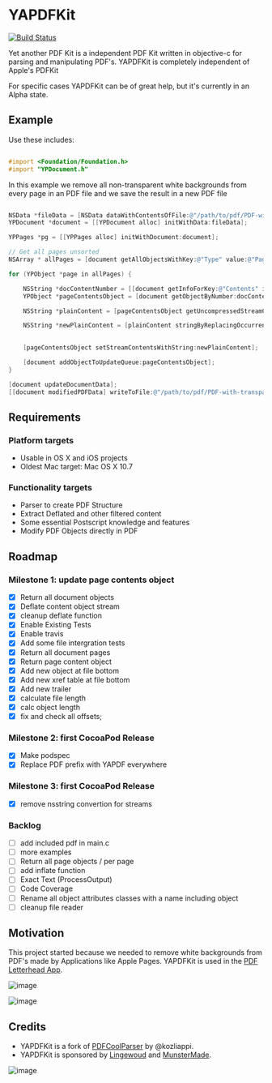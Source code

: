 #  YAPDFKit

[![Build
Status](https://travis-ci.org/mipmip/YAPDFKit.svg?branch=master)](https://travis-ci.org/mipmip/YAPDFKit)

Yet another PDF Kit is a independent PDF Kit written in objective-c for
parsing and manipulating PDF's. YAPDFKit is completely independent of Apple's PDFKit

For specific cases YAPDFKit can be of great help, but it's currently in an Alpha state.

## Example

Use these includes:

```objective-c

#import <Foundation/Foundation.h>
#import "YPDocument.h"
```

In this example we remove all non-transparent white backgrounds from every page in an 
PDF file and we save the result in a new PDF file

```objective-c

NSData *fileData = [NSData dataWithContentsOfFile:@"/path/to/pdf/PDF-with-non-transparent-background.pdf"];
YPDocument *document = [[YPDocument alloc] initWithData:fileData];

YPPages *pg = [[YPPages alloc] initWithDocument:document];

// Get all pages unsorted
NSArray * allPages = [document getAllObjectsWithKey:@"Type" value:@"Page"];

for (YPObject *page in allPages) {

    NSString *docContentNumber = [[document getInfoForKey:@"Contents" inObject:[page getObjectNumber]] getReferenceNumber];
    YPObject *pageContentsObject = [document getObjectByNumber:docContentNumber];

    NSString *plainContent = [pageContentsObject getUncompressedStreamContents];

    NSString *newPlainContent = [plainContent stringByReplacingOccurrencesOfString:@"0 0 595 842 re W n /Cs1 cs 1 1 1 sc"
                                                                        withString:@"0 0 000 000 re W n /Cs1 cs 1 1 1 sc"];

    [pageContentsObject setStreamContentsWithString:newPlainContent];

    [document addObjectToUpdateQueue:pageContentsObject];
}

[document updateDocumentData];
[[document modifiedPDFData] writeToFile:@"/path/to/pdf/PDF-with-transparent-background.pdf" atomically:YES];
```

## Requirements

### Platform targets

- Usable in OS X and iOS projects
- Oldest Mac target: Mac OS X 10.7

### Functionality targets

- Parser to create PDF Structure
- Extract Deflated and other filtered content
- Some essential Postscript knowledge and features
- Modify PDF Objects directly in PDF

## Roadmap

### Milestone 1: update page contents object

- [x] Return all document objects
- [x] Deflate content object stream
- [x] cleanup deflate function
- [x] Enable Existing Tests
- [x] Enable travis
- [x] Add some file intergration tests
- [x] Return all document pages
- [x] Return page content object
- [x] Add new object at file bottom
- [x] Add new xref table at file bottom
- [x] Add new trailer
- [x] calculate file length
- [x] calc object length
- [x] fix and check all offsets;

### Milestone 2: first CocoaPod Release
- [x] Make podspec
- [x] Replace PDF prefix with YAPDF everywhere

### Milestone 3: first CocoaPod Release
- [x] remove nsstring convertion for streams

### Backlog
- [ ] add included pdf in main.c
- [ ] more examples
- [ ] Return all page objects / per page
- [ ] add inflate function
- [ ] Exact Text (ProcessOutput)
- [ ] Code Coverage
- [ ] Rename all object attributes classes with a name including object
- [ ] cleanup file reader

## Motivation
This project started because we needed to remove white
backgrounds from PDF's made by Applications like Apple Pages. YAPDFKit
is used in the [PDF Letterhead App](http://pdfletterhead.net).

![image](http://picdrop.t3lab.com/DXf3SaNc8d.png)

![image](http://picdrop.t3lab.com/cAobHdySJ6.png)

## Credits
- YAPDFKit is a fork of [PDFCoolParser](https://github.com/kozliappi/PDFCoolParser) by @kozliappi.
- YAPDFKit is sponsored by [Lingewoud](http://lingewoud.com) and [MunsterMade](http://munstermade.com).

![image](http://picdrop.t3lab.com/yCWqnH5FWq.png)
